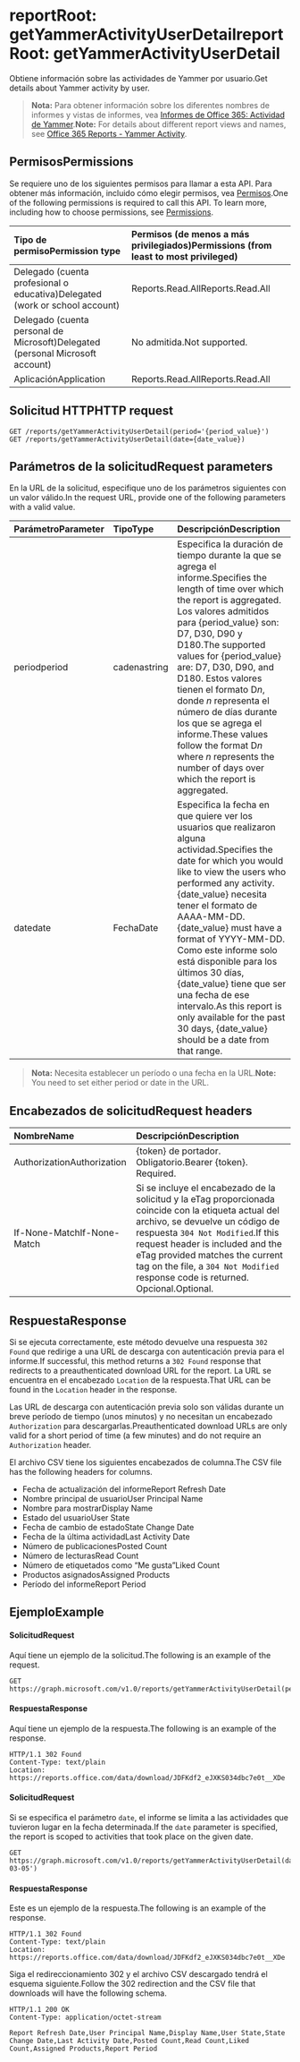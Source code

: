 # <a name="reportroot-getyammeractivityuserdetail"></a><span data-ttu-id="3f3b0-101">reportRoot: getYammerActivityUserDetail</span><span class="sxs-lookup"><span data-stu-id="3f3b0-101">reportRoot: getYammerActivityUserDetail</span></span>

<span data-ttu-id="3f3b0-102">Obtiene información sobre las actividades de Yammer por usuario.</span><span class="sxs-lookup"><span data-stu-id="3f3b0-102">Get details about Yammer activity by user.</span></span>

> <span data-ttu-id="3f3b0-103">**Nota:** Para obtener información sobre los diferentes nombres de informes y vistas de informes, vea [Informes de Office 365: Actividad de Yammer](https://support.office.com/client/Yammer-activity-c7c9f938-5b8e-4d52-b1a2-c7c32cb2312a).</span><span class="sxs-lookup"><span data-stu-id="3f3b0-103">**Note:** For details about different report views and names, see [Office 365 Reports - Yammer Activity](https://support.office.com/client/Yammer-activity-c7c9f938-5b8e-4d52-b1a2-c7c32cb2312a).</span></span>

## <a name="permissions"></a><span data-ttu-id="3f3b0-104">Permisos</span><span class="sxs-lookup"><span data-stu-id="3f3b0-104">Permissions</span></span>

<span data-ttu-id="3f3b0-p101">Se requiere uno de los siguientes permisos para llamar a esta API. Para obtener más información, incluido cómo elegir permisos, vea [Permisos](../../../concepts/permissions_reference.md).</span><span class="sxs-lookup"><span data-stu-id="3f3b0-p101">One of the following permissions is required to call this API. To learn more, including how to choose permissions, see [Permissions](../../../concepts/permissions_reference.md).</span></span>

| <span data-ttu-id="3f3b0-107">Tipo de permiso</span><span class="sxs-lookup"><span data-stu-id="3f3b0-107">Permission type</span></span>                        | <span data-ttu-id="3f3b0-108">Permisos (de menos a más privilegiados)</span><span class="sxs-lookup"><span data-stu-id="3f3b0-108">Permissions (from least to most privileged)</span></span> |
| :------------------------------------- | :--------------------------------------- |
| <span data-ttu-id="3f3b0-109">Delegado (cuenta profesional o educativa)</span><span class="sxs-lookup"><span data-stu-id="3f3b0-109">Delegated (work or school account)</span></span>     | <span data-ttu-id="3f3b0-110">Reports.Read.All</span><span class="sxs-lookup"><span data-stu-id="3f3b0-110">Reports.Read.All</span></span>                         |
| <span data-ttu-id="3f3b0-111">Delegado (cuenta personal de Microsoft)</span><span class="sxs-lookup"><span data-stu-id="3f3b0-111">Delegated (personal Microsoft account)</span></span> | <span data-ttu-id="3f3b0-112">No admitida.</span><span class="sxs-lookup"><span data-stu-id="3f3b0-112">Not supported.</span></span>                           |
| <span data-ttu-id="3f3b0-113">Aplicación</span><span class="sxs-lookup"><span data-stu-id="3f3b0-113">Application</span></span>                            | <span data-ttu-id="3f3b0-114">Reports.Read.All</span><span class="sxs-lookup"><span data-stu-id="3f3b0-114">Reports.Read.All</span></span>                         |

## <a name="http-request"></a><span data-ttu-id="3f3b0-115">Solicitud HTTP</span><span class="sxs-lookup"><span data-stu-id="3f3b0-115">HTTP request</span></span>

<!-- { "blockType": "ignored" } --> 

```http
GET /reports/getYammerActivityUserDetail(period='{period_value}')
GET /reports/getYammerActivityUserDetail(date={date_value})
```

## <a name="request-parameters"></a><span data-ttu-id="3f3b0-116">Parámetros de la solicitud</span><span class="sxs-lookup"><span data-stu-id="3f3b0-116">Request parameters</span></span>

<span data-ttu-id="3f3b0-117">En la URL de la solicitud, especifique uno de los parámetros siguientes con un valor válido.</span><span class="sxs-lookup"><span data-stu-id="3f3b0-117">In the request URL, provide one of the following parameters with a valid value.</span></span>

| <span data-ttu-id="3f3b0-118">Parámetro</span><span class="sxs-lookup"><span data-stu-id="3f3b0-118">Parameter</span></span> | <span data-ttu-id="3f3b0-119">Tipo</span><span class="sxs-lookup"><span data-stu-id="3f3b0-119">Type</span></span>   | <span data-ttu-id="3f3b0-120">Descripción</span><span class="sxs-lookup"><span data-stu-id="3f3b0-120">Description</span></span>                              |
| :-------- | :----- | :--------------------------------------- |
| <span data-ttu-id="3f3b0-121">period</span><span class="sxs-lookup"><span data-stu-id="3f3b0-121">period</span></span>    | <span data-ttu-id="3f3b0-122">cadena</span><span class="sxs-lookup"><span data-stu-id="3f3b0-122">string</span></span> | <span data-ttu-id="3f3b0-123">Especifica la duración de tiempo durante la que se agrega el informe.</span><span class="sxs-lookup"><span data-stu-id="3f3b0-123">Specifies the length of time over which the report is aggregated.</span></span> <span data-ttu-id="3f3b0-124">Los valores admitidos para {period_value} son: D7, D30, D90 y D180.</span><span class="sxs-lookup"><span data-stu-id="3f3b0-124">The supported values for {period_value} are: D7, D30, D90, and D180.</span></span> <span data-ttu-id="3f3b0-125">Estos valores tienen el formato D*n*, donde *n* representa el número de días durante los que se agrega el informe.</span><span class="sxs-lookup"><span data-stu-id="3f3b0-125">These values follow the format D*n* where *n* represents the number of days over which the report is aggregated.</span></span> |
| <span data-ttu-id="3f3b0-126">date</span><span class="sxs-lookup"><span data-stu-id="3f3b0-126">date</span></span>      | <span data-ttu-id="3f3b0-127">Fecha</span><span class="sxs-lookup"><span data-stu-id="3f3b0-127">Date</span></span>   | <span data-ttu-id="3f3b0-128">Especifica la fecha en que quiere ver los usuarios que realizaron alguna actividad.</span><span class="sxs-lookup"><span data-stu-id="3f3b0-128">Specifies the date for which you would like to view the users who performed any activity.</span></span> <span data-ttu-id="3f3b0-129">{date_value} necesita tener el formato de AAAA-MM-DD.</span><span class="sxs-lookup"><span data-stu-id="3f3b0-129">{date_value} must have a format of YYYY-MM-DD.</span></span> <span data-ttu-id="3f3b0-130">Como este informe solo está disponible para los últimos 30 días, {date_value} tiene que ser una fecha de ese intervalo.</span><span class="sxs-lookup"><span data-stu-id="3f3b0-130">As this report is only available for the past 30 days, {date_value} should be a date from that range.</span></span> |

> <span data-ttu-id="3f3b0-131">**Nota:** Necesita establecer un período o una fecha en la URL.</span><span class="sxs-lookup"><span data-stu-id="3f3b0-131">**Note:** You need to set either period or date in the URL.</span></span>

## <a name="request-headers"></a><span data-ttu-id="3f3b0-132">Encabezados de solicitud</span><span class="sxs-lookup"><span data-stu-id="3f3b0-132">Request headers</span></span>

| <span data-ttu-id="3f3b0-133">Nombre</span><span class="sxs-lookup"><span data-stu-id="3f3b0-133">Name</span></span>          | <span data-ttu-id="3f3b0-134">Descripción</span><span class="sxs-lookup"><span data-stu-id="3f3b0-134">Description</span></span>                              |
| :------------ | :--------------------------------------- |
| <span data-ttu-id="3f3b0-135">Authorization</span><span class="sxs-lookup"><span data-stu-id="3f3b0-135">Authorization</span></span> | <span data-ttu-id="3f3b0-p104">{token} de portador. Obligatorio.</span><span class="sxs-lookup"><span data-stu-id="3f3b0-p104">Bearer {token}. Required.</span></span>                |
| <span data-ttu-id="3f3b0-138">If-None-Match</span><span class="sxs-lookup"><span data-stu-id="3f3b0-138">If-None-Match</span></span> | <span data-ttu-id="3f3b0-139">Si se incluye el encabezado de la solicitud y la eTag proporcionada coincide con la etiqueta actual del archivo, se devuelve un código de respuesta `304 Not Modified`.</span><span class="sxs-lookup"><span data-stu-id="3f3b0-139">If this request header is included and the eTag provided matches the current tag on the file, a `304 Not Modified` response code is returned.</span></span> <span data-ttu-id="3f3b0-140">Opcional.</span><span class="sxs-lookup"><span data-stu-id="3f3b0-140">Optional.</span></span> |

## <a name="response"></a><span data-ttu-id="3f3b0-141">Respuesta</span><span class="sxs-lookup"><span data-stu-id="3f3b0-141">Response</span></span>

<span data-ttu-id="3f3b0-142">Si se ejecuta correctamente, este método devuelve una respuesta `302 Found` que redirige a una URL de descarga con autenticación previa para el informe.</span><span class="sxs-lookup"><span data-stu-id="3f3b0-142">If successful, this method returns a `302 Found` response that redirects to a preauthenticated download URL for the report.</span></span> <span data-ttu-id="3f3b0-143">La URL se encuentra en el encabezado `Location` de la respuesta.</span><span class="sxs-lookup"><span data-stu-id="3f3b0-143">That URL can be found in the `Location` header in the response.</span></span>

<span data-ttu-id="3f3b0-144">Las URL de descarga con autenticación previa solo son válidas durante un breve período de tiempo (unos minutos) y no necesitan un encabezado `Authorization` para descargarlas.</span><span class="sxs-lookup"><span data-stu-id="3f3b0-144">Preauthenticated download URLs are only valid for a short period of time (a few minutes) and do not require an `Authorization` header.</span></span>

<span data-ttu-id="3f3b0-145">El archivo CSV tiene los siguientes encabezados de columna.</span><span class="sxs-lookup"><span data-stu-id="3f3b0-145">The CSV file has the following headers for columns.</span></span>

- <span data-ttu-id="3f3b0-146">Fecha de actualización del informe</span><span class="sxs-lookup"><span data-stu-id="3f3b0-146">Report Refresh Date</span></span>
- <span data-ttu-id="3f3b0-147">Nombre principal de usuario</span><span class="sxs-lookup"><span data-stu-id="3f3b0-147">User Principal Name</span></span>
- <span data-ttu-id="3f3b0-148">Nombre para mostrar</span><span class="sxs-lookup"><span data-stu-id="3f3b0-148">Display Name</span></span>
- <span data-ttu-id="3f3b0-149">Estado del usuario</span><span class="sxs-lookup"><span data-stu-id="3f3b0-149">User State</span></span>
- <span data-ttu-id="3f3b0-150">Fecha de cambio de estado</span><span class="sxs-lookup"><span data-stu-id="3f3b0-150">State Change Date</span></span>
- <span data-ttu-id="3f3b0-151">Fecha de la última actividad</span><span class="sxs-lookup"><span data-stu-id="3f3b0-151">Last Activity Date</span></span>
- <span data-ttu-id="3f3b0-152">Número de publicaciones</span><span class="sxs-lookup"><span data-stu-id="3f3b0-152">Posted Count</span></span>
- <span data-ttu-id="3f3b0-153">Número de lecturas</span><span class="sxs-lookup"><span data-stu-id="3f3b0-153">Read Count</span></span>
- <span data-ttu-id="3f3b0-154">Número de etiquetados como “Me gusta”</span><span class="sxs-lookup"><span data-stu-id="3f3b0-154">Liked Count</span></span>
- <span data-ttu-id="3f3b0-155">Productos asignados</span><span class="sxs-lookup"><span data-stu-id="3f3b0-155">Assigned Products</span></span>
- <span data-ttu-id="3f3b0-156">Período del informe</span><span class="sxs-lookup"><span data-stu-id="3f3b0-156">Report Period</span></span>

## <a name="example"></a><span data-ttu-id="3f3b0-157">Ejemplo</span><span class="sxs-lookup"><span data-stu-id="3f3b0-157">Example</span></span>

#### <a name="request"></a><span data-ttu-id="3f3b0-158">Solicitud</span><span class="sxs-lookup"><span data-stu-id="3f3b0-158">Request</span></span>

<span data-ttu-id="3f3b0-159">Aquí tiene un ejemplo de la solicitud.</span><span class="sxs-lookup"><span data-stu-id="3f3b0-159">The following is an example of the request.</span></span>

<!--{
  "blockType": "request",
  "isComposable": true,
  "name": "reportroot_getyammeractivityuserdetail"
}-->

```http
GET https://graph.microsoft.com/v1.0/reports/getYammerActivityUserDetail(period='D7')
```

#### <a name="response"></a><span data-ttu-id="3f3b0-160">Respuesta</span><span class="sxs-lookup"><span data-stu-id="3f3b0-160">Response</span></span>

<span data-ttu-id="3f3b0-161">Aquí tiene un ejemplo de la respuesta.</span><span class="sxs-lookup"><span data-stu-id="3f3b0-161">The following is an example of the response.</span></span>

<!-- { "blockType": "response", "@odata.type": "microsoft.graph.report" } --> 

```http
HTTP/1.1 302 Found
Content-Type: text/plain
Location: https://reports.office.com/data/download/JDFKdf2_eJXKS034dbc7e0t__XDe
```

#### <a name="request"></a><span data-ttu-id="3f3b0-162">Solicitud</span><span class="sxs-lookup"><span data-stu-id="3f3b0-162">Request</span></span>

<span data-ttu-id="3f3b0-163">Si se especifica el parámetro `date`, el informe se limita a las actividades que tuvieron lugar en la fecha determinada.</span><span class="sxs-lookup"><span data-stu-id="3f3b0-163">If the `date` parameter is specified, the report is scoped to activities that took place on the given date.</span></span>

<!--{
  "blockType": "request",
  "isComposable": true,
  "name": "reportroot_getyammeractivityuserdetail_date"
}-->

```http
GET https://graph.microsoft.com/v1.0/reports/getYammerActivityUserDetail(date='2018-03-05')
```

#### <a name="response"></a><span data-ttu-id="3f3b0-164">Respuesta</span><span class="sxs-lookup"><span data-stu-id="3f3b0-164">Response</span></span>

<span data-ttu-id="3f3b0-165">Este es un ejemplo de la respuesta.</span><span class="sxs-lookup"><span data-stu-id="3f3b0-165">The following is an example of the response.</span></span>

<!-- {
  "blockType": "response",
  "truncated": true,
  "@odata.type": "microsoft.graph.report"
} -->

```http
HTTP/1.1 302 Found
Content-Type: text/plain
Location: https://reports.office.com/data/download/JDFKdf2_eJXKS034dbc7e0t__XDe
```


<span data-ttu-id="3f3b0-166">Siga el redireccionamiento 302 y el archivo CSV descargado tendrá el esquema siguiente.</span><span class="sxs-lookup"><span data-stu-id="3f3b0-166">Follow the 302 redirection and the CSV file that downloads will have the following schema.</span></span>

<!-- { "blockType": "ignored" } --> 

```http
HTTP/1.1 200 OK
Content-Type: application/octet-stream

Report Refresh Date,User Principal Name,Display Name,User State,State Change Date,Last Activity Date,Posted Count,Read Count,Liked Count,Assigned Products,Report Period
```
